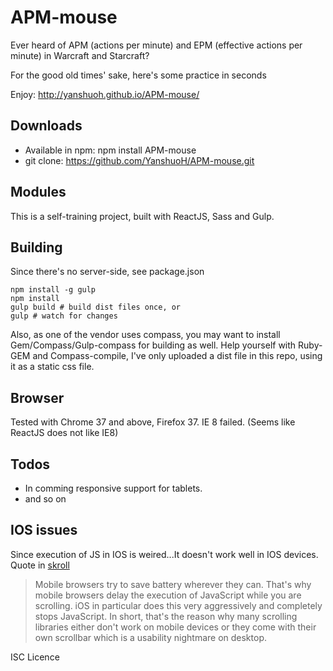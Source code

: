 # APM-mouse

Ever heard of APM (actions per minute) and EPM (effective actions per minute) in Warcraft and Starcraft? 

For the good old times' sake, here's some practice in seconds

Enjoy: http://yanshuoh.github.io/APM-mouse/

## Downloads
* Available in npm: npm install APM-mouse
* git clone: https://github.com/YanshuoH/APM-mouse.git

## Modules
This is a self-training project, built with ReactJS, Sass and Gulp.

## Building
Since there's no server-side, see package.json
```
npm install -g gulp
npm install
gulp build # build dist files once, or
gulp # watch for changes
```
Also, as one of the vendor uses compass, you may want to install Gem/Compass/Gulp-compass for building as well.
Help yourself with Ruby-GEM and Compass-compile, I've only uploaded a dist file in this repo, using it as a static css file.

## Browser
Tested with Chrome 37 and above, Firefox 37.
IE 8 failed. (Seems like ReactJS does not like IE8)

## Todos
* In comming responsive support for tablets.
* and so on

## IOS issues
Since execution of JS in IOS is weired...It doesn't work well in IOS devices.
Quote in [skroll](https://github.com/Prinzhorn/skrollr)

> Mobile browsers try to save battery wherever they can. That's why mobile browsers delay the execution of JavaScript while you are scrolling. iOS in particular does this very aggressively and completely stops JavaScript. In short, that's the reason why many scrolling libraries either don't work on mobile devices or they come with their own scrollbar which is a usability nightmare on desktop.


ISC Licence

